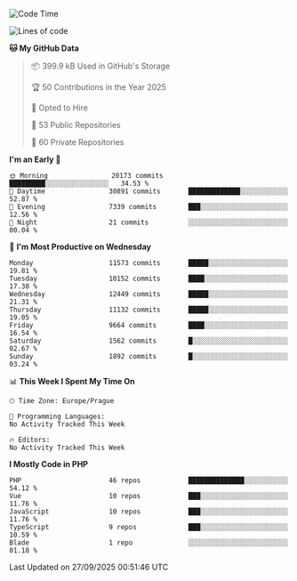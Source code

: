 <!--START_SECTION:waka-->
![Code Time](http://img.shields.io/badge/Code%20Time-1%2C584%20hrs%203%20mins-blue)

![Lines of code](https://img.shields.io/badge/From%20Hello%20World%20I%27ve%20Written-16.7%20million%20lines%20of%20code-blue)

**🐱 My GitHub Data** 

> 📦 399.9 kB Used in GitHub's Storage 
 > 
> 🏆 50 Contributions in the Year 2025
 > 
> 💼 Opted to Hire
 > 
> 📜 53 Public Repositories 
 > 
> 🔑 60 Private Repositories 
 > 
**I'm an Early 🐤** 

```text
🌞 Morning                20173 commits       █████████░░░░░░░░░░░░░░░░   34.53 % 
🌆 Daytime                30891 commits       █████████████░░░░░░░░░░░░   52.87 % 
🌃 Evening                7339 commits        ███░░░░░░░░░░░░░░░░░░░░░░   12.56 % 
🌙 Night                  21 commits          ░░░░░░░░░░░░░░░░░░░░░░░░░   00.04 % 
```
📅 **I'm Most Productive on Wednesday** 

```text
Monday                   11573 commits       █████░░░░░░░░░░░░░░░░░░░░   19.81 % 
Tuesday                  10152 commits       ████░░░░░░░░░░░░░░░░░░░░░   17.38 % 
Wednesday                12449 commits       █████░░░░░░░░░░░░░░░░░░░░   21.31 % 
Thursday                 11132 commits       █████░░░░░░░░░░░░░░░░░░░░   19.05 % 
Friday                   9664 commits        ████░░░░░░░░░░░░░░░░░░░░░   16.54 % 
Saturday                 1562 commits        █░░░░░░░░░░░░░░░░░░░░░░░░   02.67 % 
Sunday                   1892 commits        █░░░░░░░░░░░░░░░░░░░░░░░░   03.24 % 
```


📊 **This Week I Spent My Time On** 

```text
🕑︎ Time Zone: Europe/Prague

💬 Programming Languages: 
No Activity Tracked This Week

🔥 Editors: 
No Activity Tracked This Week
```

**I Mostly Code in PHP** 

```text
PHP                      46 repos            ██████████████░░░░░░░░░░░   54.12 % 
Vue                      10 repos            ███░░░░░░░░░░░░░░░░░░░░░░   11.76 % 
JavaScript               10 repos            ███░░░░░░░░░░░░░░░░░░░░░░   11.76 % 
TypeScript               9 repos             ███░░░░░░░░░░░░░░░░░░░░░░   10.59 % 
Blade                    1 repo              ░░░░░░░░░░░░░░░░░░░░░░░░░   01.18 % 
```




 Last Updated on 27/09/2025 00:51:46 UTC
<!--END_SECTION:waka-->
<!--
**AlexKratky/AlexKratky** is a ✨ _special_ ✨ repository because its `README.md` (this file) appears on your GitHub profile.

Here are some ideas to get you started:

- 🔭 I’m currently working on ...
- 🌱 I’m currently learning ...
- 👯 I’m looking to collaborate on ...
- 🤔 I’m looking for help with ...
- 💬 Ask me about ...
- 📫 How to reach me: ...
- 😄 Pronouns: ...
- ⚡ Fun fact: ...
-->

